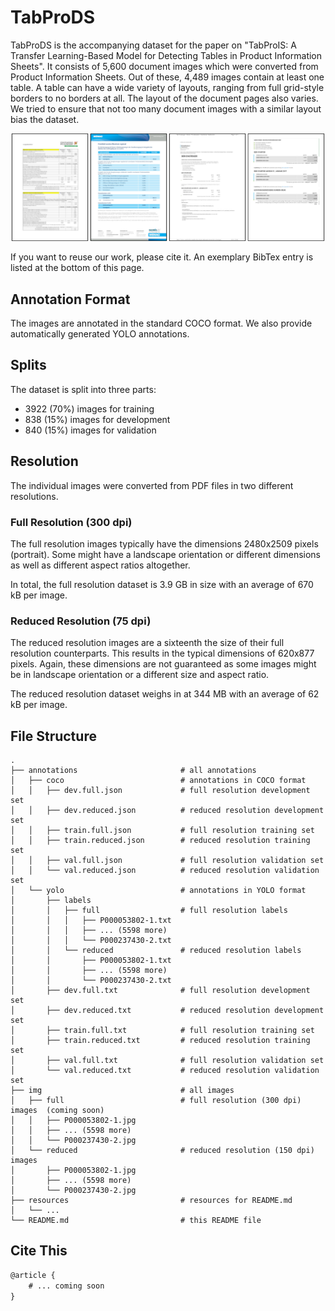 # TabProDS

TabProDS is the accompanying dataset for the paper on "TabProIS: A Transfer Learning-Based Model for Detecting Tables in Product Information Sheets". It consists of 5,600 document images which were converted from Product Information Sheets. Out of these, 4,489 images contain at least one table. A table can have a wide variety of layouts, ranging from full grid-style borders to no borders at all. The layout of the document pages also varies. We tried to ensure that not too many document images with a similar layout bias the dataset.

![Example documents](/resources/example.png?raw=true "Examples documents")

If you want to reuse our work, please cite it. An exemplary BibTex entry is listed at the bottom of this page.

## Annotation Format

The images are annotated in the standard COCO format. We also provide automatically generated YOLO annotations.

## Splits

The dataset is split into three parts:

- 3922 (70%) images for training
- 838 (15%) images for development
- 840 (15%) images for validation

## Resolution

The individual images were converted from PDF files in two different resolutions.

### Full Resolution (300 dpi)

The full resolution images typically have the dimensions 2480x2509 pixels (portrait). Some might have a landscape orientation or different dimensions as well as different aspect ratios altogether.

In total, the full resolution dataset is 3.9 GB in size with an average of 670 kB per image.

### Reduced Resolution (75 dpi)

The reduced resolution images are a sixteenth the size of their full resolution counterparts. This results in the typical dimensions of 620x877 pixels. Again, these dimensions are not guaranteed as some images might be in landscape orientation or a different size and aspect ratio.

The reduced resolution dataset weighs in at 344 MB with an average of 62 kB per image.

## File Structure

```
.
├── annotations                       # all annotations
│   ├── coco                          # annotations in COCO format
│   │   ├── dev.full.json             # full resolution development set
│   │   ├── dev.reduced.json          # reduced resolution development set
│   │   ├── train.full.json           # full resolution training set
│   │   ├── train.reduced.json        # reduced resolution training set
│   │   ├── val.full.json             # full resolution validation set
│   │   └── val.reduced.json          # reduced resolution validation set
│   └── yolo                          # annotations in YOLO format
│       ├── labels
│       │   ├── full                  # full resolution labels
│       │   │   ├── P000053802-1.txt
│       │   │   ├── ... (5598 more)
│       │   │   └── P000237430-2.txt
│       │   └── reduced               # reduced resolution labels
│       │       ├── P000053802-1.txt
│       │       ├── ... (5598 more)
│       │       └── P000237430-2.txt
│       ├── dev.full.txt              # full resolution development set
│       ├── dev.reduced.txt           # reduced resolution development set
│       ├── train.full.txt            # full resolution training set
│       ├── train.reduced.txt         # reduced resolution training set
│       ├── val.full.txt              # full resolution validation set
│       └── val.reduced.txt           # reduced resolution validation set
├── img                               # all images
│   ├── full                          # full resolution (300 dpi) images  (coming soon)
│   │   ├── P000053802-1.jpg
│   │   ├── ... (5598 more)
│   │   └── P000237430-2.jpg
│   └── reduced                       # reduced resolution (150 dpi) images
│       ├── P000053802-1.jpg
│       ├── ... (5598 more)
│       └── P000237430-2.jpg
├── resources                         # resources for README.md
│   └── ...
└── README.md                         # this README file
```

## Cite This

```tex
@article {
    # ... coming soon
}
```